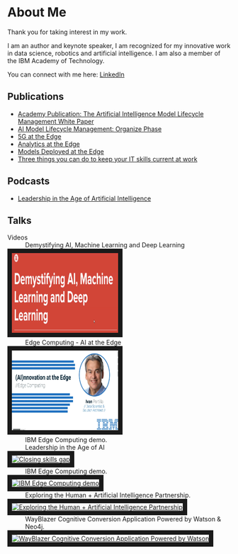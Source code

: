 # About Me

Thank you for taking interest in my work.

I am an author and keynote speaker, I am recognized for my innovative work in data science, robotics and artificial intelligence. I am also a member of the IBM Academy of Technology. 

You can connect with me here: [LinkedIn](https://www.linkedin.com/in/ivanportilla/)
## <a id=publications></a> Publications
* [Academy Publication: The Artificial Intelligence Model Lifecycle Management White Paper](https://www.ibm.com/blogs/academy-of-technology/ai-model-lifecycle-management-white-paper/)
* [AI Model Lifecycle Management: Organize Phase](https://www.ibm.com/cloud/blog/ai-model-lifecycle-management-organize)
* [5G at the Edge](https://www.ibm.com/cloud/blog/5g-at-the-edge)
* [Analytics at the Edge](https://www.ibm.com/cloud/blog/analytics-at-the-edge)
* [Models Deployed at the Edge](https://www.ibm.com/cloud/blog/models-deployed-at-the-edge)
* [Three things you can do to keep your IT skills current at work](https://www.ibm.com/blogs/watson/2016/07/three-things-can-keep-skills-current-work/)

## <a id=podcasts></a> Podcasts
* [Leadership in the Age of Artificial Intelligence](https://crestcom.com/blog/2020/09/18/episode-39-leadership-in-the-age-of-ai-with-it-architect-and-data-scientist-ivan-portilla/)

## <a id=talks></a> Talks

<dl>
  <dt>Videos</dt>
 
  <dd>Demystifying AI, Machine Learning and Deep Learning</dd>
  <a href="https://generalassembly.zoom.us/rec/share/mQ8hUtWX46g-f5uanpKizRMTtqVkQj8TsDMXwsokp4R59ejbfq9PIPsrtiiK_ZNq.qyYI6y_VJQnN_kEB" target="_blank"><img src="AIMLD.png" alt="Demystifying AI" width="240" height="180" border="10" /></a>
  <dd>Edge Computing - AI at the Edge</dd>
<a href="https://vimeo.com/461608387" target="_blank"><img src="EdgeComputing.png" 
alt="Edge Computing" width="240" height="180" border="10" /></a>
  <dd>IBM Edge Computing demo.</dd>
  <dd>Leadership in the Age of AI</dd>
<a href="http://www.youtube.com/watch?feature=player_embedded&v=knoOLpGooYQ
" target="_blank"><img src="http://img.youtube.com/vi/knoOLpGooYQ/0.jpg" 
alt="Closing skills gap" width="240" height="180" border="10" /></a>
  <dd>IBM Edge Computing demo.</dd>
<a href="http://www.youtube.com/watch?feature=player_embedded&v=uzFDE3ZDGV4
" target="_blank"><img src="http://img.youtube.com/vi/uzFDE3ZDGV4/0.jpg" 
alt="IBM Edge Computing demo" width="240" height="180" border="10" /></a>
  
  <dd>Exploring the Human + Artificial Intelligence Partnership.</dd>
<a href="http://www.youtube.com/watch?feature=player_embedded&v=zmpXJ6ZwhQk
" target="_blank"><img src="http://img.youtube.com/vi/zmpXJ6ZwhQk/0.jpg" 
alt="Exploring the Human + Artificial Intelligence Partnership" width="240" height="180" border="10" /></a>
   <dd>WayBlazer Cognitive Conversion Application Powered by Watson & Neo4j.</dd>
<a href="http://www.youtube.com/watch?feature=player_embedded&v=pcA-22Md1qU
" target="_blank"><img src="http://img.youtube.com/vi/pcA-22Md1qU/0.jpg" 
alt="WayBlazer Cognitive Conversion Application Powered by Watson" width="240" height="180" border="10" /></a>
</dl>
